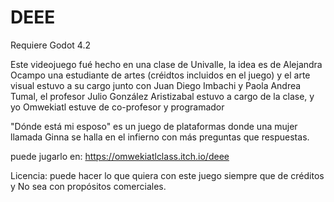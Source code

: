 # DEEE

Requiere Godot 4.2

Este videojuego fué hecho en una clase de Univalle, la idea es de Alejandra Ocampo una estudiante de artes (créidtos incluidos en el juego) y el arte visual estuvo a su cargo junto con Juan Diego Imbachi y Paola Andrea Tumal, el profesor Julio González Aristizabal estuvo a cargo de la clase, y yo Omwekiatl estuve de co-profesor y programador

"Dónde está mi esposo" es un juego de plataformas donde una mujer llamada Ginna se halla en el infierno con más preguntas que respuestas.

puede jugarlo en: https://omwekiatlclass.itch.io/deee

Licencia:
puede hacer lo que quiera con este juego siempre que de créditos y No sea con propósitos comerciales.
